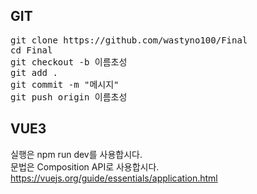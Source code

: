 ## GIT
<pre>
git clone https://github.com/wastyno100/Final
cd Final
git checkout -b 이름초성
git add .
git commit -m "메시지"
git push origin 이름초성
</pre>
 

## VUE3
실행은 npm run dev를 사용합시다.  
문법은 Composition API로 사용합시다.  
https://vuejs.org/guide/essentials/application.html
